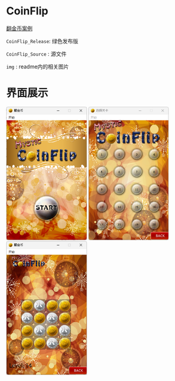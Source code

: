 # CoinFlip
[翻金币案例]()

`CoinFlip_Release`: 绿色发布版

`CoinFlip_Source`  : 源文件

 `img` : readme内的相关图片



# 界面展示

<img src="./img/image-20231018172915103.png" alt="image-20231018172915103" style="zoom:67%;" />

<img src="./img/image-20231018175425448.png" alt="image-20231018175425448" style="zoom:67%;" />

<img src="./img/image-20231018175441656.png" alt="image-20231018175441656" style="zoom:67%;" />
